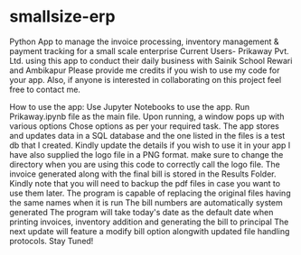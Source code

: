 # smallsize-erp
Python App to manage the invoice processing, inventory management &amp; payment tracking for a small scale enterprise
Current Users- Prikaway Pvt. Ltd. using this app to conduct their daily business with Sainik School Rewari and Ambikapur
Please provide me credits if you wish to use my code for your app. Also, if anyone is interested in collaborating on this project feel free to contact me.

How to use the app:
Use Jupyter Notebooks to use the app. Run Prikaway.ipynb file as the main file. Upon running, a window pops up with various options
Chose options as per your required task.
The app stores and updates data in a SQL database and the one listed in the files is a test db that I created. Kindly update the details if you wish to use it in your app
I have also supplied the logo file in a PNG format. make sure to change the directory when you are using this code to correctly call the logo file.
The invoice generated along with the final bill is stored in the Results Folder.
Kindly note that you will need to backup the pdf files in case you want to use them later. The program is capable of replacing the original files having the same names when it is run
The bill numbers are automatically system generated
The program will take today's date as the default date when printing invoices, inventory addition and generating the bill to principal
The next update will feature a modify bill option alongwith updated file handling protocols. Stay Tuned!
